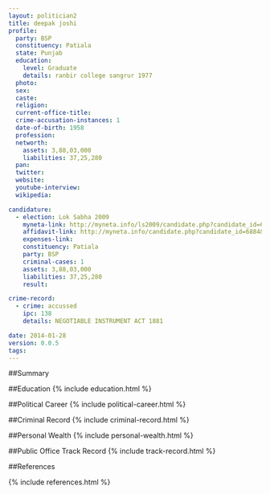 ```yaml
---
layout: politician2
title: deepak joshi
profile: 
  party: BSP
  constituency: Patiala
  state: Punjab
  education: 
    level: Graduate
    details: ranbir college sangrur 1977
  photo: 
  sex: 
  caste: 
  religion: 
  current-office-title: 
  crime-accusation-instances: 1
  date-of-birth: 1958
  profession: 
  networth: 
    assets: 3,88,03,000
    liabilities: 37,25,280
  pan: 
  twitter: 
  website: 
  youtube-interview: 
  wikipedia: 

candidature: 
  - election: Lok Sabha 2009
    myneta-link: http://myneta.info/ls2009/candidate.php?candidate_id=6884
    affidavit-link: http://myneta.info/candidate.php?candidate_id=6884&scan=original
    expenses-link: 
    constituency: Patiala 
    party: BSP
    criminal-cases: 1
    assets: 3,88,03,000
    liabilities: 37,25,280
    result:  

crime-record: 
  - crime: accussed
    ipc: 138
    details: NEGOTIABLE INSTRUMENT ACT 1881 

date: 2014-01-28
version: 0.0.5
tags: 
---
```

##Summary


##Education
{% include education.html %}


##Political Career
{% include political-career.html %}


##Criminal Record
{% include criminal-record.html %}


##Personal Wealth
{% include personal-wealth.html %}


##Public Office Track Record
{% include track-record.html %}


##References


{% include references.html %}